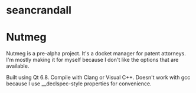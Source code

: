 # seancrandall
# Nutmeg

Nutmeg is a pre-alpha project. It's a docket manager for patent attorneys. I'm mostly making it for myself because I don't like the options that are available. 

Built using Qt 6.8. Compile with Clang or Visual C++. Doesn't work with gcc because I use __declspec-style properties for convenience.

